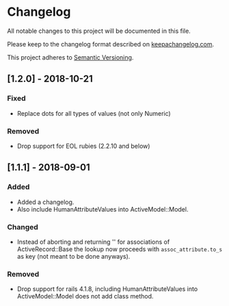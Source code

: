 # Changelog
All notable changes to this project will be documented in this file.

Please keep to the changelog format described on [keepachangelog.com](http://keepachangelog.com).

This project adheres to [Semantic Versioning](http://semver.org/).

## [1.2.0] - 2018-10-21
### Fixed
- Replace dots for all types of values (not only Numeric)
### Removed
- Drop support for EOL rubies (2.2.10 and below)

## [1.1.1] - 2018-09-01
### Added
- Added a changelog.
- Also include HumanAttributeValues into ActiveModel::Model.
### Changed
- Instead of aborting and returning '' for associations of ActiveRecord::Base the lookup now proceeds with `assoc_attribute.to_s` as key (not meant to be done anyways).
### Removed
- Drop support for rails 4.1.8, including HumanAttributeValues into ActiveModel::Model does not add class method.
